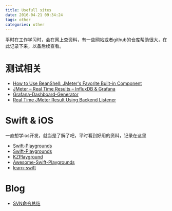 ```yaml
---
title: Usefull sites
date: 2016-04-21 09:34:24
tags: other
categories: other
---
```


平时在工作学习时，会在网上查资料，有一些网站或者github的仓库帮助很大，在此记录下来，以备后续查看。
<!-- more -->

# 测试相关

* [How to Use BeanShell: JMeter's Favorite Built-in Component](https://blazemeter.com/blog/queen-jmeters-built-componentshow-use-beanshell)
* [JMeter – Real Time Results – InfluxDB & Grafana](http://www.testautomationguru.com/jmeter-real-time-results-influxdb-grafana/)
* [Grafana-Dashboard-Generator](https://github.com/tarun3kumar/Grafana-Dashboard-Generator)
* [Real Time JMeter Result Using Backend Listener](http://www.seleniumtests.com/2015/12/real-time-jmeter-result-using-backend.html)


# Swift & iOS
一直想学ios开发，就当是了解了吧，平时看到好用的资料，记录在这里

* [Swift-Playgrounds](https://github.com/danielpi/Swift-Playgrounds)
* [Swift-Playgrounds](https://github.com/uraimo/Swift-Playgrounds)
* [KZPlayground](https://github.com/krzysztofzablocki/KZPlayground)
* [Awesome-Swift-Playgrounds](https://github.com/uraimo/Awesome-Swift-Playgrounds)
* [learn-swift](https://github.com/nettlep/learn-swift)

# Blog
* [SVN命令总结](http://blog.csdn.net/woxiaozhi/article/details/20151053)
